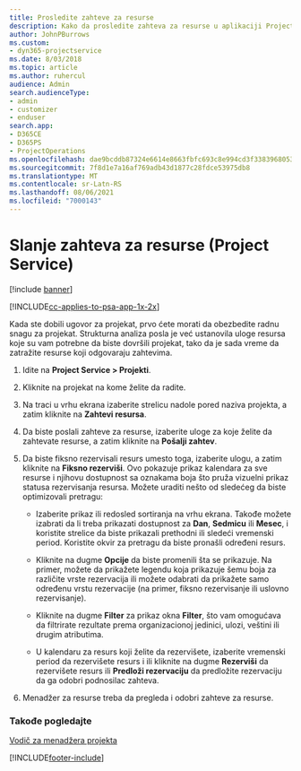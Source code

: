 ```yaml
---
title: Prosledite zahteve za resurse
description: Kako da prosledite zahteva za resurse u aplikaciji Project Service
author: JohnPBurrows
ms.custom:
- dyn365-projectservice
ms.date: 8/03/2018
ms.topic: article
ms.author: ruhercul
audience: Admin
search.audienceType:
- admin
- customizer
- enduser
search.app:
- D365CE
- D365PS
- ProjectOperations
ms.openlocfilehash: dae9bcddb87324e6614e8663fbfc693c8e994cd3f33839680531cd17269d764b
ms.sourcegitcommit: 7f8d1e7a16af769adb43d1877c28fdce53975db8
ms.translationtype: MT
ms.contentlocale: sr-Latn-RS
ms.lasthandoff: 08/06/2021
ms.locfileid: "7000143"
---
```

# <a name="submit-resource-requests-project-service"></a>Slanje zahteva za resurse (Project Service)

[!include [banner](../includes/psa-now-project-operations.md)]

[!INCLUDE[cc-applies-to-psa-app-1x-2x](../includes/cc-applies-to-psa-app-1x-2x.md)]

Kada ste dobili ugovor za projekat, prvo ćete morati da obezbedite radnu snagu za projekat. Strukturna analiza posla je već ustanovila uloge resursa koje su vam potrebne da biste dovršili projekat, tako da je sada vreme da zatražite resurse koji odgovaraju zahtevima.  
  
1.  Idite na **Project Service > Projekti**.  
  
2.  Kliknite na projekat na kome želite da radite.  
  
3.  Na traci u vrhu ekrana izaberite strelicu nadole pored naziva projekta, a zatim kliknite na **Zahtevi resursa**.  
  
4.  Da biste poslali zahteve za resurse, izaberite uloge za koje želite da zahtevate resurse, a zatim kliknite na **Pošalji zahtev**.  
  
5.  Da biste fiksno rezervisali resurs umesto toga, izaberite ulogu, a zatim kliknite na **Fiksno rezerviši**. Ovo pokazuje prikaz kalendara za sve resurse i njihovu dostupnost sa oznakama boja što pruža vizuelni prikaz statusa rezervisanja resursa. Možete uraditi nešto od sledećeg da biste optimizovali pretragu:  
  
    -   Izaberite prikaz ili redosled sortiranja na vrhu ekrana. Takođe možete izabrati da li treba prikazati dostupnost za **Dan**, **Sedmicu** ili **Mesec**, i koristite strelice da biste prikazali prethodni ili sledeći vremenski period. Koristite okvir za pretragu da biste pronašli određeni resurs.  
  
    -   Kliknite na dugme **Opcije** da biste promenili šta se prikazuje. Na primer, možete da prikažete legendu koja prikazuje šemu boja za različite vrste rezervacija ili možete odabrati da prikažete samo određenu vrstu rezervacije (na primer, fiksno rezervisanje ili uslovno rezervisanje).  
  
    -   Kliknite na dugme **Filter** za prikaz okna **Filter**, što vam omogućava da filtrirate rezultate prema organizacionoj jedinici, ulozi, veštini ili drugim atributima.  
  
    -   U kalendaru za resurs koji želite da rezervišete, izaberite vremenski period da rezervišete resurs i ili kliknite na dugme **Rezerviši** da rezervišete resurs ili **Predloži rezervaciju** da predložite rezervaciju da ga odobri podnosilac zahteva.  
  
6.  Menadžer za resurse treba da pregleda i odobri zahteve za resurse.  
  
### <a name="see-also"></a>Takođe pogledajte  
 [Vodič za menadžera projekta](../psa/project-manager-guide.md)


[!INCLUDE[footer-include](../includes/footer-banner.md)]